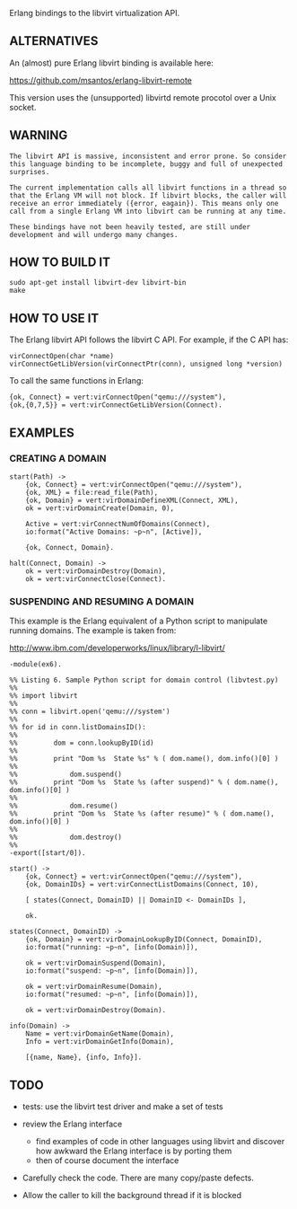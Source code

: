 
Erlang bindings to the libvirt virtualization API.


## ALTERNATIVES

An (almost) pure Erlang libvirt binding is available here:

<https://github.com/msantos/erlang-libvirt-remote>

This version uses the (unsupported) libvirtd remote procotol over a
Unix socket.


## WARNING

    The libvirt API is massive, inconsistent and error prone. So consider
    this language binding to be incomplete, buggy and full of unexpected
    surprises.

    The current implementation calls all libvirt functions in a thread so
    that the Erlang VM will not block. If libvirt blocks, the caller will
    receive an error immediately ({error, eagain}). This means only one
    call from a single Erlang VM into libvirt can be running at any time.

    These bindings have not been heavily tested, are still under
    development and will undergo many changes.


## HOW TO BUILD IT

    sudo apt-get install libvirt-dev libvirt-bin
    make


## HOW TO USE IT

The Erlang libvirt API follows the libvirt C API. For example, if the
C API has:

    virConnectOpen(char *name)
    virConnectGetLibVersion(virConnectPtr(conn), unsigned long *version)

To call the same functions in Erlang:

    {ok, Connect} = vert:virConnectOpen("qemu:///system"),
    {ok,{0,7,5}} = vert:virConnectGetLibVersion(Connect).



## EXAMPLES

### CREATING A DOMAIN

    start(Path) ->
        {ok, Connect} = vert:virConnectOpen("qemu:///system"),
        {ok, XML} = file:read_file(Path),
        {ok, Domain} = vert:virDomainDefineXML(Connect, XML),
        ok = vert:virDomainCreate(Domain, 0),

        Active = vert:virConnectNumOfDomains(Connect),
        io:format("Active Domains: ~p~n", [Active]),

        {ok, Connect, Domain}.

    halt(Connect, Domain) ->
        ok = vert:virDomainDestroy(Domain),
        ok = vert:virConnectClose(Connect).


### SUSPENDING AND RESUMING A DOMAIN

This example is the Erlang equivalent of a Python script to manipulate
running domains. The example is taken from:

<http://www.ibm.com/developerworks/linux/library/l-libvirt/>


    -module(ex6).

    %% Listing 6. Sample Python script for domain control (libvtest.py)
    %%
    %% import libvirt
    %%
    %% conn = libvirt.open('qemu:///system')
    %%
    %% for id in conn.listDomainsID():
    %%
    %%         dom = conn.lookupByID(id)
    %%
    %%         print "Dom %s  State %s" % ( dom.name(), dom.info()[0] )
    %%
    %%             dom.suspend()
    %%         print "Dom %s  State %s (after suspend)" % ( dom.name(), dom.info()[0] )
    %%
    %%             dom.resume()
    %%         print "Dom %s  State %s (after resume)" % ( dom.name(), dom.info()[0] )
    %%
    %%             dom.destroy()
    %%
    -export([start/0]).

    start() ->
        {ok, Connect} = vert:virConnectOpen("qemu:///system"),
        {ok, DomainIDs} = vert:virConnectListDomains(Connect, 10),

        [ states(Connect, DomainID) || DomainID <- DomainIDs ],

        ok.

    states(Connect, DomainID) ->
        {ok, Domain} = vert:virDomainLookupByID(Connect, DomainID),
        io:format("running: ~p~n", [info(Domain)]),

        ok = vert:virDomainSuspend(Domain),
        io:format("suspend: ~p~n", [info(Domain)]),

        ok = vert:virDomainResume(Domain),
        io:format("resumed: ~p~n", [info(Domain)]),

        ok = vert:virDomainDestroy(Domain).

    info(Domain) ->
        Name = vert:virDomainGetName(Domain),
        Info = vert:virDomainGetInfo(Domain),

        [{name, Name}, {info, Info}].


## TODO

* tests: use the libvirt test driver and make a set of tests

* review the Erlang interface
    * find examples of code in other languages using libvirt and discover
      how awkward the Erlang interface is by porting them
    * then of course document the interface

* Carefully check the code. There are many copy/paste defects.

* Allow the caller to kill the background thread if it is blocked
